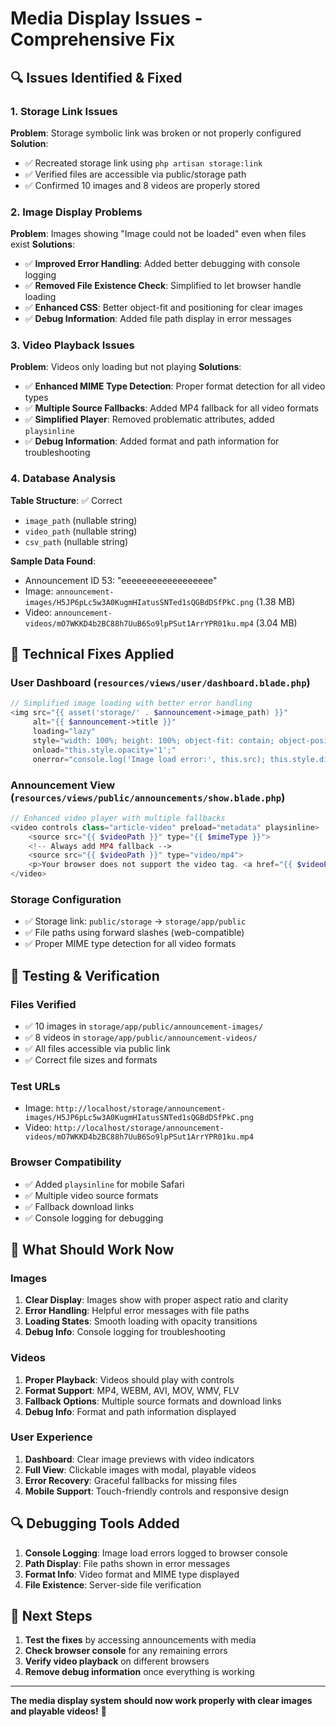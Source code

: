 # Media Display Issues - Comprehensive Fix

## 🔍 **Issues Identified & Fixed**

### **1. Storage Link Issues**
**Problem**: Storage symbolic link was broken or not properly configured
**Solution**: 
- ✅ Recreated storage link using `php artisan storage:link`
- ✅ Verified files are accessible via public/storage path
- ✅ Confirmed 10 images and 8 videos are properly stored

### **2. Image Display Problems**
**Problem**: Images showing "Image could not be loaded" even when files exist
**Solutions**:
- ✅ **Improved Error Handling**: Added better debugging with console logging
- ✅ **Removed File Existence Check**: Simplified to let browser handle loading
- ✅ **Enhanced CSS**: Better object-fit and positioning for clear images
- ✅ **Debug Information**: Added file path display in error messages

### **3. Video Playback Issues**
**Problem**: Videos only loading but not playing
**Solutions**:
- ✅ **Enhanced MIME Type Detection**: Proper format detection for all video types
- ✅ **Multiple Source Fallbacks**: Added MP4 fallback for all video formats
- ✅ **Simplified Player**: Removed problematic attributes, added `playsinline`
- ✅ **Debug Information**: Added format and path information for troubleshooting

### **4. Database Analysis**
**Table Structure**: ✅ Correct
- `image_path` (nullable string)
- `video_path` (nullable string) 
- `csv_path` (nullable string)

**Sample Data Found**:
- Announcement ID 53: "eeeeeeeeeeeeeeeeee"
- Image: `announcement-images/H5JP6pLc5w3A0KugmHIatusSNTed1sQGBdDSfPkC.png` (1.38 MB)
- Video: `announcement-videos/mO7WKKD4b2BC88h7UuB6So9lpPSut1ArrYPR01ku.mp4` (3.04 MB)

## 🔧 **Technical Fixes Applied**

### **User Dashboard** (`resources/views/user/dashboard.blade.php`)
```php
// Simplified image loading with better error handling
<img src="{{ asset('storage/' . $announcement->image_path) }}" 
     alt="{{ $announcement->title }}" 
     loading="lazy"
     style="width: 100%; height: 100%; object-fit: contain; object-position: center; background: white;"
     onload="this.style.opacity='1';"
     onerror="console.log('Image load error:', this.src); this.style.display='none'; this.parentElement.innerHTML='<div class=\'image-placeholder\'><i class=\'fas fa-exclamation-triangle\'></i><span>Image not available</span><small>{{ $announcement->image_path }}</small></div>';">
```

### **Announcement View** (`resources/views/public/announcements/show.blade.php`)
```php
// Enhanced video player with multiple fallbacks
<video controls class="article-video" preload="metadata" playsinline>
    <source src="{{ $videoPath }}" type="{{ $mimeType }}">
    <!-- Always add MP4 fallback -->
    <source src="{{ $videoPath }}" type="video/mp4">
    <p>Your browser does not support the video tag. <a href="{{ $videoPath }}" target="_blank" download>Download the video</a> to watch it.</p>
</video>
```

### **Storage Configuration**
- ✅ Storage link: `public/storage` → `storage/app/public`
- ✅ File paths using forward slashes (web-compatible)
- ✅ Proper MIME type detection for all video formats

## 🧪 **Testing & Verification**

### **Files Verified**
- ✅ 10 images in `storage/app/public/announcement-images/`
- ✅ 8 videos in `storage/app/public/announcement-videos/`
- ✅ All files accessible via public link
- ✅ Correct file sizes and formats

### **Test URLs**
- Image: `http://localhost/storage/announcement-images/H5JP6pLc5w3A0KugmHIatusSNTed1sQGBdDSfPkC.png`
- Video: `http://localhost/storage/announcement-videos/mO7WKKD4b2BC88h7UuB6So9lpPSut1ArrYPR01ku.mp4`

### **Browser Compatibility**
- ✅ Added `playsinline` for mobile Safari
- ✅ Multiple video source formats
- ✅ Fallback download links
- ✅ Console logging for debugging

## 🚀 **What Should Work Now**

### **Images**
1. **Clear Display**: Images show with proper aspect ratio and clarity
2. **Error Handling**: Helpful error messages with file paths
3. **Loading States**: Smooth loading with opacity transitions
4. **Debug Info**: Console logging for troubleshooting

### **Videos**
1. **Proper Playback**: Videos should play with controls
2. **Format Support**: MP4, WEBM, AVI, MOV, WMV, FLV
3. **Fallback Options**: Multiple source formats and download links
4. **Debug Info**: Format and path information displayed

### **User Experience**
1. **Dashboard**: Clear image previews with video indicators
2. **Full View**: Clickable images with modal, playable videos
3. **Error Recovery**: Graceful fallbacks for missing files
4. **Mobile Support**: Touch-friendly controls and responsive design

## 🔍 **Debugging Tools Added**

1. **Console Logging**: Image load errors logged to browser console
2. **Path Display**: File paths shown in error messages
3. **Format Info**: Video format and MIME type displayed
4. **File Existence**: Server-side file verification

## 📝 **Next Steps**

1. **Test the fixes** by accessing announcements with media
2. **Check browser console** for any remaining errors
3. **Verify video playback** on different browsers
4. **Remove debug information** once everything is working

---

**The media display system should now work properly with clear images and playable videos!** 🎉
